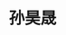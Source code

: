 ---
title: "孙昊晟"
position: "硕士" # 写硕士或博士
contact: "sunhaosheng@mail.nankai.edu.cn"
description: "自重构机器人智能控制" 
photo: "/url_test/student/sunhaosheng/photo.jpg" # 把fuyu改成自己名字的拼音
degree: 南开大学硕士 # 改成自己的最高学位
place: 1
item:
- 2023年挑战杯天津市二等奖 
- 2023年互联网+天津市铜奖
- 南开大学一等公能奖学金
- 国际会议RCAR 2022优秀志愿者
papers:
- "Haosheng Sun (孙昊晟), Qingxiang Wu, Huawang Liu, Yongchun Fang, Ning Sun, Precise motion control for self-reconfiguration wave-like crawling robots in parallel connection with limited resources, IEEE Robotics and Automation Letters, vol. 9, no. 9, pp. 7883-7890, Sep. 2024. (SCI二区期刊，影响因子：4.6)"
- "Haosheng Sun (孙昊晟), Qingxiang Wu, Xuebing Wang, Tong Yang, Ning Sun, A new self-reconfiguration wave-like crawling robot: Design, analysis, and experiments, Machines, vol. 11, p. 398, March 2023. (SCI三区期刊，影响因子：2.1)"
---